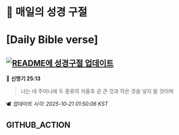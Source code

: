 # 🙏 매일의 성경 구절
# [Daily Bible verse]
## [![README에 성경구절 업데이트](https://github.com/DONGSUKA/first_test/actions/workflows/update-readme-bible.yml/badge.svg)](https://github.com/DONGSUKA/first_test/actions/workflows/update-readme-bible.yml)
<!-- START_BIBLE_VERSE -->
📖 **신명기 25:13**
> 너는 네 주머니에 두 종류의 저울추 곧 큰 것과 작은 것을 넣지 말 것이며

🕊️ _업데이트 시각: 2025-10-21 01:50:06 KST_
  <!-- END_BIBLE_VERSE -->
## GITHUB_ACTION
